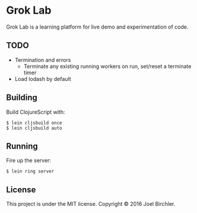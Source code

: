 # Grok Lab

Grok Lab is a learning platform for live demo and experimentation of code.

## TODO

- Termination and errors
  - Terminate any existing running workers on run, set/reset a terminate timer
- Load lodash by default


## Building

Build ClojureScript with:

    $ lein cljsbuild once
    $ lein cljsbuild auto


## Running

Fire up the server:

    $ lein ring server


## License

This project is under the MIT license.
Copyright © 2016 Joel Birchler.
